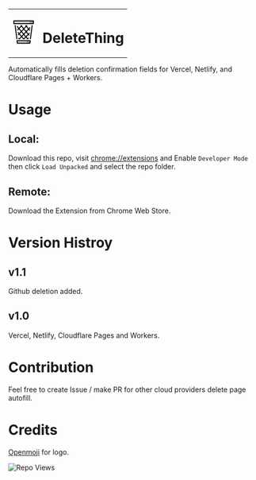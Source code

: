 <table>
  <tbody>
    <tr>
      <td><img src="./icons/icon48.png" alt="Icon 48" /></td>
      <td><h1>DeleteThing</h1></td>
    </tr>
  </tbody>
</table>

Automatically fills deletion confirmation fields for Vercel, Netlify, and Cloudflare Pages + Workers.

# Usage
## Local: 
Download this repo, visit [chrome://extensions](chrome://extensions) and Enable `Developer Mode` then click `Load Unpacked` and select the repo folder. 
## Remote: 
Download the Extension from Chrome Web Store. 

# Version Histroy
## v1.1 
Github deletion added. 
## v1.0 
Vercel, Netlify, Cloudflare Pages and Workers. 

# Contribution
Feel free to create Issue / make PR for other cloud providers delete page autofill.

# Credits
[Openmoji](https://github.com/hfg-gmuend/openmoji)
 for logo. 

![Repo Views](https://repostats.deno.dev/2u841r/DeleteThing)

